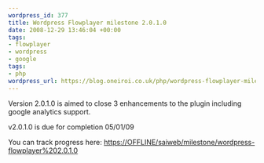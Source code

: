 ```yaml
--- 
wordpress_id: 377
title: Wordpress Flowplayer milestone 2.0.1.0
date: 2008-12-29 13:46:04 +00:00
tags: 
- flowplayer
- wordpress
- google
tags: 
- php
wordpress_url: https://blog.oneiroi.co.uk/php/wordpress-flowplayer-milestone-2010
---
```

Version 2.0.1.0 is aimed to close 3 enhancements to the plugin including google analytics support.

v2.0.1.0 is due for completion 05/01/09

You can track progress here: <a href="https://OFFLINE/saiweb/milestone/wordpress-flowplayer%202.0.1.0">https://OFFLINE/saiweb/milestone/wordpress-flowplayer%202.0.1.0</a>
